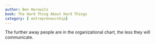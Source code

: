 ```yaml
---
author: Ben Horowitz
book: The Hard Thing About Hard Things
category: [ entrepreneurship]
---
```

The further away people are in the organizational chart, the less they will communicate.